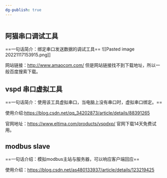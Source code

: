 ```yaml
---
dg-publish: true
---
```

```toc
```

## 阿猫串口调试工具

==一句话简介：绑定串口发送数据的调试工具==
![[Pasted image 20221117153915.png]]

网站链接：<http://www.amaocom.com/>
但是网站链接找不到下载地址，所以一般百度搜索下载。

## vspd 串口虚拟工具

==一句话简介：使用该工具虚拟串口，当电脑上没有串口时，虚拟串口绑定。==

使用介绍:<https://blog.csdn.net/qq_34202873/article/details/88391265>

官网地址：<https://www.eltima.com/products/vspdxp/>
官网下载14天免费试用。

## modbus slave

==一句话介绍：模拟modbus主站与服务器，可以响应客户端回应==

使用介绍：<https://blog.csdn.net/as480133937/article/details/123219425>

